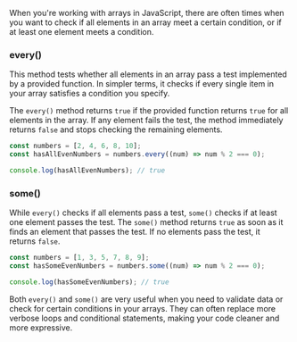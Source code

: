 When you're working with arrays in JavaScript, there are often times when you want to check if all elements in an array meet a certain condition, or if at least one element meets a condition.

### every()

This method tests whether all elements in an array pass a test implemented by a provided function. In simpler terms, it checks if every single item in your array satisfies a condition you specify.

The `every()` method returns `true` if the provided function returns `true` for all elements in the array. If any element fails the test, the method immediately returns `false` and stops checking the remaining elements.



```js
const numbers = [2, 4, 6, 8, 10];
const hasAllEvenNumbers = numbers.every((num) => num % 2 === 0);

console.log(hasAllEvenNumbers); // true
```

### some()

While `every()` checks if all elements pass a test, `some()` checks if at least one element passes the test. The `some()` method returns `true` as soon as it finds an element that passes the test. If no elements pass the test, it returns `false`.


```js
const numbers = [1, 3, 5, 7, 8, 9];
const hasSomeEvenNumbers = numbers.some((num) => num % 2 === 0);

console.log(hasSomeEvenNumbers); // true
```

Both `every()` and `some()` are very useful when you need to validate data or check for certain conditions in your arrays. They can often replace more verbose loops and conditional statements, making your code cleaner and more expressive.